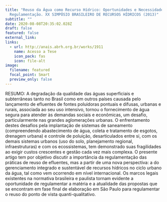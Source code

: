 ```yaml
---
title: "Reuso da Água como Recurso Hídrico: Oportunidades e Necessidade de
  Regulamentação. XX SIMPÓSIO BRASILEIRO DE RECURSOS HÍDRICOS (2013)"
subtitle: ""
date: 2020-08-08T20:35:02.028Z
draft: false
featured: false
external_link: 
links:
  - url: http://anais.abrh.org.br/works/1911
    name: Acesso a Tese
    icon_pack: fas
    icon: file-alt
image:
  filename: featured
  focal_point: Smart
  preview_only: false
---
```

RESUMO: A degradação da qualidade das águas superficiais e subterrâneas tanto no Brasil como em outros países causada pelo lançamento de efluentes de fontes poluidoras pontuais e difusas, urbanas e rurais, associada ao seu uso intensivo, tornou o fornecimento de água segura para atender às demandas sociais e econômicas, um desafio, particularmente nas grandes aglomerações urbanas. O enfrentamento destes desafios pela implantação de sistemas de saneamento (compreendendo abastecimento de água, coleta e tratamento de esgotos, drenagem urbana) e controle de poluição, desarticulados entre si, com os demais sistemas urbanos (uso do solo, planejamento regional, infraestruturas) e com os ecossistemas, tem demonstrado suas fragilidades ao exigir custos crescentes e gestão cada vez mais complexa. O presente artigo tem por objetivo discutir a importância da regulamentação das práticas de reuso de efluentes, mas a partir de uma nova perspectiva: a do gerenciamento integrado e sustentável de recursos hídricos no ciclo urbano da água, tal como vem ocorrendo em nível internacional. Os marcos legais existentes na normativa brasileira e paulista tornam evidente a oportunidade de regulamentar a matéria e a atualidade das propostas que se encontram em fase final de elaboração em São Paulo para regulamentar o reuso do ponto de vista quanti-qualitativo.
